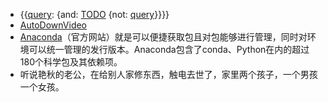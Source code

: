 - {{[query](<query.md>):  {and: [TODO](<TODO.md>) {not: [query](<query.md>)}}}}
- [AutoDownVideo](<AutoDownVideo.md>)
- [Anaconda](<Anaconda.md>)（官方网站）就是可以便捷获取包且对包能够进行管理，同时对环境可以统一管理的发行版本。Anaconda包含了conda、Python在内的超过180个科学包及其依赖项。
- 听说艳秋的老公，在给别人家修东西，触电去世了，家里两个孩子，一个男孩一个女孩。

